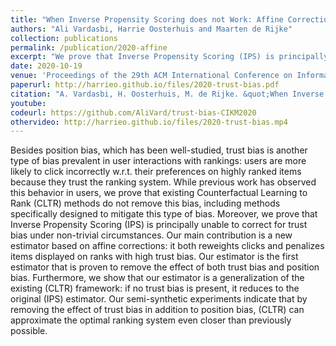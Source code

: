```yaml
---
title: "When Inverse Propensity Scoring does not Work: Affine Corrections for Unbiased Learning to Rank"
authors: "Ali Vardasbi, Harrie Oosterhuis and Maarten de Rijke"
collection: publications
permalink: /publication/2020-affine
excerpt: "We prove that Inverse Propensity Scoring (IPS) is principally unable to correct for trust bias under non-trivial circumstances. Our main contribution is a new estimator based on affine corrections: it both reweights clicks and penalizes items displayed on ranks with high trust bias. Our estimator is the first estimator that is proven to remove the effect of both trust bias and position bias."
date: 2020-10-19
venue: 'Proceedings of the 29th ACM International Conference on Information & Knowledge Management (CIKM ’20)'
paperurl: http://harrieo.github.io/files/2020-trust-bias.pdf
citation: "A. Vardasbi, H. Oosterhuis, M. de Rijke. &quot;When Inverse Propensity Scoring does not Work: Affine Corrections for Unbiased Learning to Rank.&quot; In <i>Proceedings of the 29th ACM International Conference on Information & Knowledge Management</i>. ACM, 2020."
youtube: 
codeurl: https://github.com/AliVard/trust-bias-CIKM2020
othervideo: http://harrieo.github.io/files/2020-trust-bias.mp4
---
```


Besides position bias, which has been well-studied, trust bias is another type of bias prevalent in user interactions with rankings: users are more likely to click incorrectly w.r.t. their preferences on highly ranked items because they trust the ranking system. While previous work has observed this behavior in users, we prove that existing Counterfactual Learning to Rank (CLTR) methods do not remove this bias, including methods specifically designed to mitigate this type of bias. Moreover, we prove that Inverse Propensity Scoring (IPS) is principally unable to correct for trust bias under non-trivial circumstances. Our main contribution is a new estimator based on affine corrections: it both reweights clicks and penalizes items displayed on ranks with high trust bias. Our estimator is the first estimator that is proven to remove the effect of both trust bias and position bias. Furthermore, we show that our estimator is a generalization of the existing (CLTR) framework: if no trust bias is present, it reduces to the original (IPS) estimator. Our semi-synthetic experiments indicate that by removing the effect of trust bias in addition to position bias, (CLTR) can approximate the optimal ranking system even closer than previously possible.